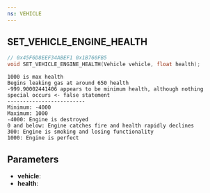 ```yaml
---
ns: VEHICLE
---
```

## SET_VEHICLE_ENGINE_HEALTH

```c
// 0x45F6D8EEF34ABEF1 0x1B760FB5
void SET_VEHICLE_ENGINE_HEALTH(Vehicle vehicle, float health);
```

```
1000 is max health
Begins leaking gas at around 650 health
-999.90002441406 appears to be minimum health, although nothing special occurs <- false statement
-------------------------
Minimum: -4000
Maximum: 1000
-4000: Engine is destroyed
0 and below: Engine catches fire and health rapidly declines
300: Engine is smoking and losing functionality
1000: Engine is perfect
```

## Parameters
* **vehicle**: 
* **health**: 

